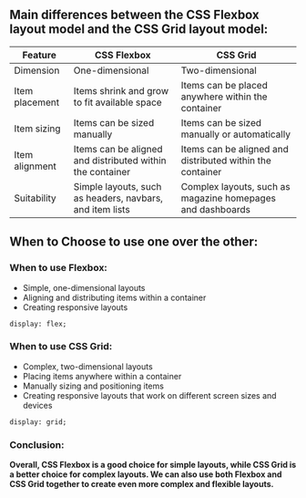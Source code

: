 ## Main differences between the CSS Flexbox layout model and the CSS Grid layout model:

| Feature | CSS Flexbox | CSS Grid |
|---|---|---|
| Dimension | One-dimensional | Two-dimensional|
| Item placement | Items shrink and grow to fit available space | Items can be placed anywhere within the container |
| Item sizing | Items can be sized manually | Items can be sized manually or automatically |
| Item alignment | Items can be aligned and distributed within the container | Items can be aligned and distributed within the container |
| Suitability | Simple layouts, such as headers, navbars, and item lists | Complex layouts, such as magazine homepages and dashboards |

## When to Choose to use one over the other:

### When to use Flexbox:
 - Simple, one-dimensional layouts
 - Aligning and distributing items within a container
 - Creating responsive layouts

 ```
 display: flex;
 ```

### When to use CSS Grid:
 - Complex, two-dimensional layouts
 - Placing items anywhere within a container
 - Manually sizing and positioning items
 - Creating responsive layouts that work on different screen sizes and devices

```
display: grid;
```


### Conclusion:
 **Overall, CSS Flexbox is a good choice for simple layouts, while CSS Grid is a better choice for complex layouts. We can also use both Flexbox and CSS Grid together to create even more complex and flexible layouts.**
